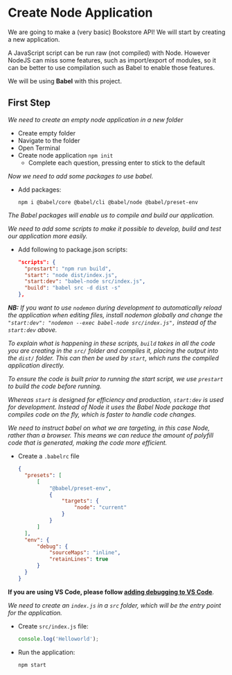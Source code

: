 # Create Node Application

We are going to make a (very basic) Bookstore API! We will start by creating a new application.

A JavaScript script can be run raw (not compiled) with Node. However NodeJS can miss some features, such as import/export of modules, so it can be better to use compilation such as Babel to enable those features.

We will be using **Babel** with this project.

## First Step

*We need to create an empty node application in a new folder*

- Create empty folder
- Navigate to the folder
- Open Terminal
- Create node application `npm init`
  - Complete each question, pressing enter to stick to the default

*Now we need to add some packages to use babel.*

- Add packages:
  ```
  npm i @babel/core @babel/cli @babel/node @babel/preset-env
  ```

*The Babel packages will enable us to compile and build our application.*

*We need to add some scripts to make it possible to develop, build and test   our application more easily.*

- Add following to package.json scripts:
  ```json
  "scripts": {
	"prestart": "npm run build",
	"start": "node dist/index.js",
	"start:dev": "babel-node src/index.js",
	"build": "babel src -d dist -s"
  },
  ```

***NB:** If you want to use `nodemon` during development to automatically reload the application when editing files, install nodemon globally and change the `"start:dev": "nodemon --exec babel-node src/index.js",` instead of the `start:dev` above.*

*To explain what is happening in these scripts, `build` takes in all the code you are creating in the `src/` folder and compiles it, placing the output into the `dist/` folder. This can then be used by `start`, which runs the compiled application directly.*

*To ensure the code is built prior to running the start script, we use `prestart` to build the code before running.*

*Whereas `start` is designed for efficiency and production, `start:dev` is used for development. Instead of Node it uses the Babel Node package that compiles code on the fly, which is faster to handle code changes.*


*We need to instruct babel on what we are targeting, in this case Node, rather than a browser. This means we can reduce the amount of polyfill code that is generated, making the code more efficient.*


- Create a `.babelrc` file
  ```json
  {
  	"presets": [
  		[
  			"@babel/preset-env",
  			{
  				"targets": {
  					"node": "current"
  				}
  			}
  		]
  	],
  	"env": {
  		"debug": {
  			"sourceMaps": "inline",
  			"retainLines": true
  		}
  	}
  }
  ```

**If you are using VS Code, please follow [adding debugging to VS Code](add-vscode-debugging.md)**.

*We need to create an `index.js` in a `src` folder, which will be the entry point for the application.*

- Create `src/index.js` file:
  ```js
  console.log('Helloworld');
  ```

- Run the application:
  ```bash
  npm start
  ```